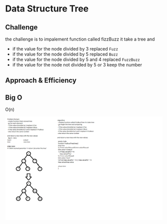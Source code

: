 # Data Structure Tree 

## Challenge

the challenge is to impalement function called fizzBuzz it take a tree and
 - if the value for the node divided by 3 replaced `Fuzz` 
 - if the value for the node divided by 5 replaced `Buzz` 
 - if the value for the node divided by 5 and 4  replaced `FuzzBuzz`
 - if the value for the node not divided by 5 or 3 keep the number


## Approach & Efficiency

## Big O
O(n)





![Tree whiteboard](../../assest/fizzbuzz.png)
